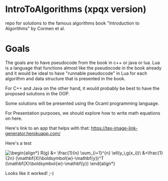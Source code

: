 # IntroToAlgorithms (xpqx version)
repo for solutions to the famous algorithms book "Introduction to Algorithms" by Cormen et al.

# Goals

The goals are to have pseudocode from the book in c++ or java or lua.
Lua is a language that functions almost like the pseudocode in the book 
already and it would be ideal to have "runnable pseudocode" in Lua for 
each algorithm and data structure that is presented in the book.

For C++ and Java on the other hand, it would probably be best to have 
the proposed solutions in the OOP. 

Some solutions will be presented using the Ocaml programming language.

For Presentation purposes, we should explore how to write math equations 
on here.

Here's link to an app that helps with that:
https://tex-image-link-generator.herokuapp.com/

Here's a test

![\begin{align*}
R(g) &= \frac{1}{n} \sum_{i=1}^{n} \ell(y_i,g(x_i))\\
&=\frac{1}{2n} (\mathbf{X}\boldsymbol{w}-\mathbf{y})^T (\mathbf{X}\boldsymbol{w}-\mathbf{y})
\end{align*}
](https://render.githubusercontent.com/render/math?math=%5Cdisplaystyle+%5Cbegin%7Balign%2A%7D%0AR%28g%29+%26%3D+%5Cfrac%7B1%7D%7Bn%7D+%5Csum_%7Bi%3D1%7D%5E%7Bn%7D+%5Cell%28y_i%2Cg%28x_i%29%29%5C%5C%0A%26%3D%5Cfrac%7B1%7D%7B2n%7D+%28%5Cmathbf%7BX%7D%5Cboldsymbol%7Bw%7D-%5Cmathbf%7By%7D%29%5ET+%28%5Cmathbf%7BX%7D%5Cboldsymbol%7Bw%7D-%5Cmathbf%7By%7D%29%0A%5Cend%7Balign%2A%7D%0A)

Looks like it worked! ;-)
